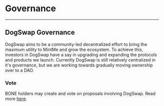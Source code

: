 # Governance

---

## DogSwap Governance

DogSwap aims to be a community-led decentralized effort to bring the maximum utility to MintMe and grow the ecosystem. To achieve this, investors in DogSwap have a say in upgrading and expanding the protocols and products we launch. Currently DogSwap is still relatively centralized in it's governance, but we are working towards gradually moving ownership over to a DAO.

### Vote

BONE holders may create and vote on proposals involving DogSwap. Read more [here](/governance/vote).
